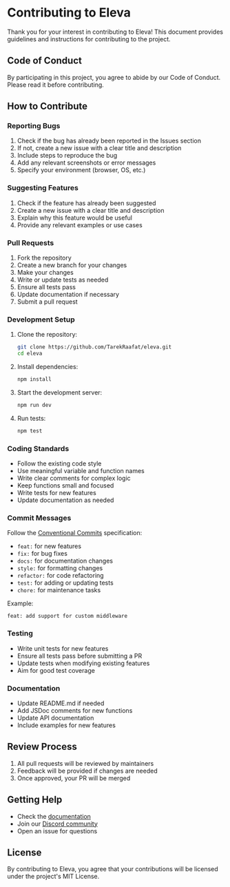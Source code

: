 # Contributing to Eleva

Thank you for your interest in contributing to Eleva! This document provides guidelines and instructions for contributing to the project.

## Code of Conduct

By participating in this project, you agree to abide by our Code of Conduct. Please read it before contributing.

## How to Contribute

### Reporting Bugs

1. Check if the bug has already been reported in the Issues section
2. If not, create a new issue with a clear title and description
3. Include steps to reproduce the bug
4. Add any relevant screenshots or error messages
5. Specify your environment (browser, OS, etc.)

### Suggesting Features

1. Check if the feature has already been suggested
2. Create a new issue with a clear title and description
3. Explain why this feature would be useful
4. Provide any relevant examples or use cases

### Pull Requests

1. Fork the repository
2. Create a new branch for your changes
3. Make your changes
4. Write or update tests as needed
5. Ensure all tests pass
6. Update documentation if necessary
7. Submit a pull request

### Development Setup

1. Clone the repository:
   ```bash
   git clone https://github.com/TarekRaafat/eleva.git
   cd eleva
   ```

2. Install dependencies:
   ```bash
   npm install
   ```

3. Start the development server:
   ```bash
   npm run dev
   ```

4. Run tests:
   ```bash
   npm test
   ```

### Coding Standards

- Follow the existing code style
- Use meaningful variable and function names
- Write clear comments for complex logic
- Keep functions small and focused
- Write tests for new features
- Update documentation as needed

### Commit Messages

Follow the [Conventional Commits](https://www.conventionalcommits.org/) specification:

- `feat:` for new features
- `fix:` for bug fixes
- `docs:` for documentation changes
- `style:` for formatting changes
- `refactor:` for code refactoring
- `test:` for adding or updating tests
- `chore:` for maintenance tasks

Example:
```
feat: add support for custom middleware
```

### Testing

- Write unit tests for new features
- Ensure all tests pass before submitting a PR
- Update tests when modifying existing features
- Aim for good test coverage

### Documentation

- Update README.md if needed
- Add JSDoc comments for new functions
- Update API documentation
- Include examples for new features

## Review Process

1. All pull requests will be reviewed by maintainers
2. Feedback will be provided if changes are needed
3. Once approved, your PR will be merged

## Getting Help

- Check the [documentation](docs/index.md)
- Join our [Discord community](https://discord.gg/Dg7cMKpvyZ)
- Open an issue for questions

## License

By contributing to Eleva, you agree that your contributions will be licensed under the project's MIT License.
